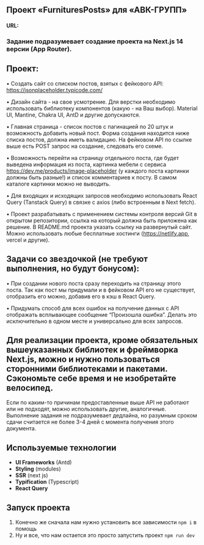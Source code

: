 ## Проект «FurnituresPosts» для «АВК-ГРУПП»

#### URL:

### Задание подразумевает создание проекта на Next.js 14 версии (App Router).

## Проект:

• Создать сайт со списком постов, взятых с фейкового API: https://jsonplaceholder.typicode.com/

• Дизайн сайта - на свое усмотрение. Для верстки необходимо использовать библиотеку компонентов (какую - на Ваш выбор). Material UI, Mantine, Chakra UI, AntD и другие допускаются.

• Главная страница - список постов с пагинацией по 20 штук  и возможность добавить новый пост. Форма создания находится ниже списка постов, должна иметь валидацию. 
На фейковом API по ссылке выше есть POST запрос на создание, следовать его схеме.

• Возможность перейти на страницу отдельного поста, где будет выведена информация из поста, картинка мебели с сервиса https://dev.me/products/image-placeholder (у каждого поста картинки должны быть разные!) и список комментариев к посту. В самом каталоге картинки можно не выводить.

• Для входящих и исходящих запросов необходимо использовать React Query (Tanstack Query) в связке с axios (либо встроенным в Next fetch). 

• Проект разрабатывать с применением системы контроля версий Git в открытом репозитории, ссылка на который должна быть приложена как решение. 
В README.md проекта указать ссылку на развернутый сайт. Можно использовать любые бесплатные хостинги (https://netlify.app, vercel и другие). 

## Задачи со звездочкой (не требуют выполнения, но будут бонусом):

• При создании нового поста сразу переходить на страницу этого поста. Так как пост мы придумали и в фейковом API его не существует, отобразить его можно, добавив его в кэш в React Query.

• Придумать способ для всех ошибок на получение данных с API отображать всплывающее сообщение “Произошла ошибка”. Делать это исключительно в одном месте и универсально для всех запросов.

## Для реализации проекта, кроме обязательных вышеуказанных библиотек и фреймворка Next.js, можно и нужно пользоваться сторонними библиотеками и пакетами. Сэкономьте себе время и не изобретайте велосипед. 
Если по каким-то причинам предоставленные выше API не работают или не подходят, можно использовать другие, аналогичные. 
Выполнение задания не подразумевает дедлайна, но разумным сроком сдачи считается не более 3-4 дней с момента получения этого документа. 

## Используемые технологии
-   **UI Frameworks** (Antd)
-   **Styling** (modules)
-   **SSR** (next js)
-   **Typification** (Typescript)
-   **React Query**
  
## Запуск проекта

1. Конечно же сначала нам нужно установить все зависимости `npm i` в помощь
2. Ну и все, что нам остается это просто запустить проект `npm run dev`
